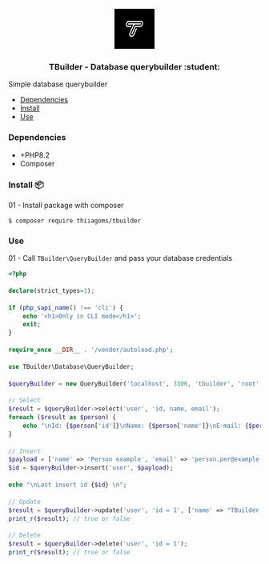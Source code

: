 <p align="center">
  <a href="https://github.com/thiiagoms/tbuilder">
    <img src="assets/t.png" alt="Logo" width="80" height="80">
  </a>
     <h3 align="center">TBuilder - Database querybuilder :student:</h3>
</p>

Simple database querybuilder

- [Dependencies](#Dependencies)
- [Install](#Install)
- [Use](#Use)

### Dependencies
- +PHP8.2
- Composer

### Install :package:

01 - Install package with composer
```composer log
$ composer require thiiagoms/tbuilder
```

### Use
01 - Call `TBuilder\QueryBuilder` and pass your database credentials
```php
<?php

declare(strict_types=1);

if (php_sapi_name() !== 'cli') {
    echo '<h1>Only in CLI mode</h1>';
    exit;
}

require_once __DIR__ . '/vendor/autoload.php';

use TBuilder\Database\QueryBuilder;

$queryBuilder = new QueryBuilder('localhost', 3306, 'tbuilder', 'root', '');

// Select
$result = $queryBuilder->select('user', 'id, name, email');
foreach ($result as $person) {
    echo "\nId: {$person['id']}\nName: {$person['name']}\nE-mail: {$person['email']}\n";
}

// Insert
$payload = ['name' => 'Person example', 'email' => 'person.per@example.com'];
$id = $queryBuilder->insert('user', $payload);

echo "\nLast insert id {$id} \n";

// Update
$result = $queryBuilder->update('user', 'id = 1', ['name' => "TBuilder Test"]);
print_r($result); // true or false

// Delete
$result = $queryBuilder->delete('user', 'id = 1');
print_r($result); // true or false
```